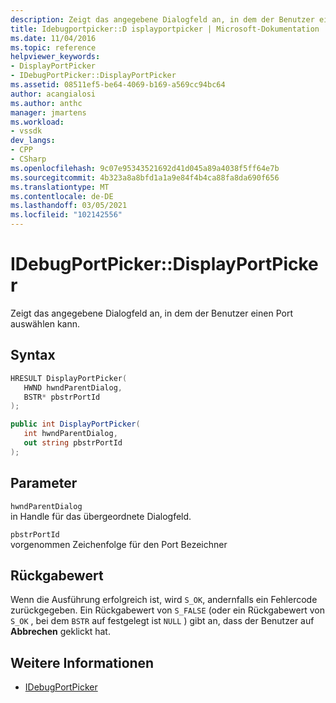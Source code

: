 ```yaml
---
description: Zeigt das angegebene Dialogfeld an, in dem der Benutzer einen Port auswählen kann.
title: Idebugportpicker::D isplayportpicker | Microsoft-Dokumentation
ms.date: 11/04/2016
ms.topic: reference
helpviewer_keywords:
- DisplayPortPicker
- IDebugPortPicker::DisplayPortPicker
ms.assetid: 08511ef5-be64-4069-b169-a569cc94bc64
author: acangialosi
ms.author: anthc
manager: jmartens
ms.workload:
- vssdk
dev_langs:
- CPP
- CSharp
ms.openlocfilehash: 9c07e95343521692d41d045a89a4038f5ff64e7b
ms.sourcegitcommit: 4b323a8a8bfd1a1a9e84f4b4ca88fa8da690f656
ms.translationtype: MT
ms.contentlocale: de-DE
ms.lasthandoff: 03/05/2021
ms.locfileid: "102142556"
---
```

# <a name="idebugportpickerdisplayportpicker"></a>IDebugPortPicker::DisplayPortPicker
Zeigt das angegebene Dialogfeld an, in dem der Benutzer einen Port auswählen kann.

## <a name="syntax"></a>Syntax

```cpp
HRESULT DisplayPortPicker(
   HWND hwndParentDialog,
   BSTR* pbstrPortId
);
```

```csharp
public int DisplayPortPicker(
   int hwndParentDialog,
   out string pbstrPortId
);
```

## <a name="parameters"></a>Parameter
`hwndParentDialog`\
in Handle für das übergeordnete Dialogfeld.

`pbstrPortId`\
vorgenommen Zeichenfolge für den Port Bezeichner

## <a name="return-value"></a>Rückgabewert
 Wenn die Ausführung erfolgreich ist, wird `S_OK`, andernfalls ein Fehlercode zurückgegeben. Ein Rückgabewert von `S_FALSE` (oder ein Rückgabewert von `S_OK` , bei dem `BSTR` auf festgelegt ist `NULL` ) gibt an, dass der Benutzer auf **Abbrechen** geklickt hat.

## <a name="see-also"></a>Weitere Informationen
- [IDebugPortPicker](../../../extensibility/debugger/reference/idebugportpicker.md)
